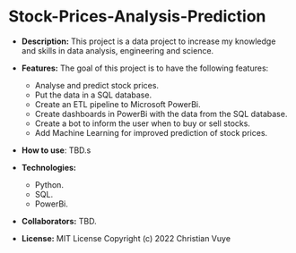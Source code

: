 # Stock-Prices-Analysis-Prediction

- **Description:** This project is a data project to increase my knowledge and skills in data analysis, engineering and science. 

- **Features:** The goal of this project is to have the following features: 
    + Analyse and predict stock prices.
    + Put the data in a SQL database.
    + Create an ETL pipeline to Microsoft PowerBi.
    + Create dashboards in PowerBi with the data from the SQL database.
    + Create a bot to inform the user when to buy or sell stocks.
    + Add Machine Learning for improved prediction of stock prices. 

- **How to use**: TBD.s

- **Technologies:** 
	+ Python.
	+ SQL.
    + PowerBi.

- **Collaborators:** TBD. 

- **License:** MIT License Copyright (c) 2022 Christian Vuye